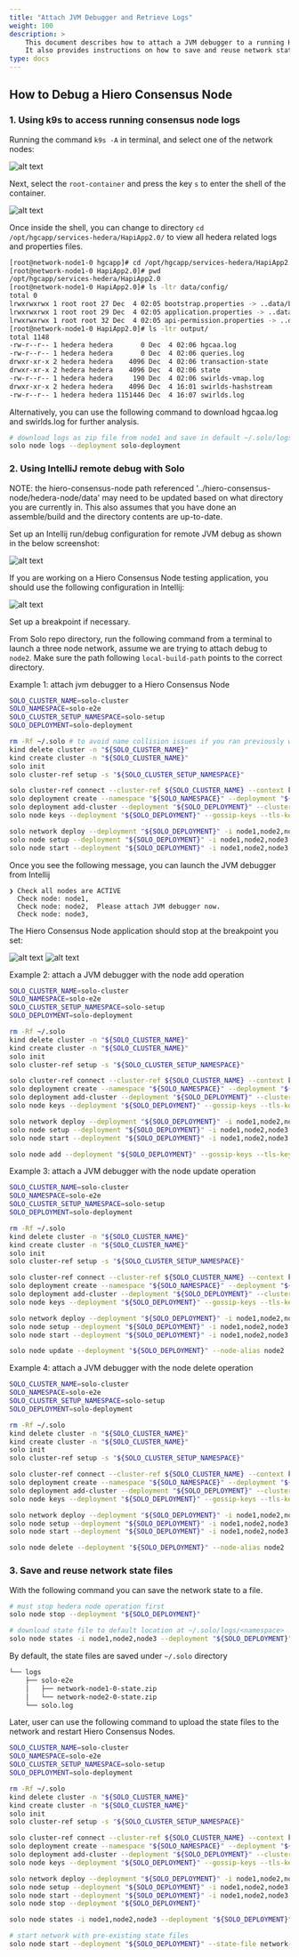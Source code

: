 ```yaml
---
title: "Attach JVM Debugger and Retrieve Logs"
weight: 100
description: >
    This document describes how to attach a JVM debugger to a running Hiero Consensus Node and retrieve logs for debugging purposes.
    It also provides instructions on how to save and reuse network state files.
type: docs
---
```


## How to Debug a Hiero Consensus Node

### 1. Using k9s to access running consensus node logs

Running the command `k9s -A` in terminal, and select one of the network nodes:

![alt text](select_network_node0.png)

Next, select the `root-container` and press the key `s` to enter the shell of the container.

![alt text](select_root_container.png)

Once inside the shell, you can change to directory `cd /opt/hgcapp/services-hedera/HapiApp2.0/`
to view all hedera related logs and properties files.

```bash
[root@network-node1-0 hgcapp]# cd /opt/hgcapp/services-hedera/HapiApp2.0/
[root@network-node1-0 HapiApp2.0]# pwd
/opt/hgcapp/services-hedera/HapiApp2.0
[root@network-node1-0 HapiApp2.0]# ls -ltr data/config/
total 0
lrwxrwxrwx 1 root root 27 Dec  4 02:05 bootstrap.properties -> ..data/bootstrap.properties
lrwxrwxrwx 1 root root 29 Dec  4 02:05 application.properties -> ..data/application.properties
lrwxrwxrwx 1 root root 32 Dec  4 02:05 api-permission.properties -> ..data/api-permission.properties
[root@network-node1-0 HapiApp2.0]# ls -ltr output/
total 1148
-rw-r--r-- 1 hedera hedera       0 Dec  4 02:06 hgcaa.log
-rw-r--r-- 1 hedera hedera       0 Dec  4 02:06 queries.log
drwxr-xr-x 2 hedera hedera    4096 Dec  4 02:06 transaction-state
drwxr-xr-x 2 hedera hedera    4096 Dec  4 02:06 state
-rw-r--r-- 1 hedera hedera     190 Dec  4 02:06 swirlds-vmap.log
drwxr-xr-x 2 hedera hedera    4096 Dec  4 16:01 swirlds-hashstream
-rw-r--r-- 1 hedera hedera 1151446 Dec  4 16:07 swirlds.log
```

Alternatively, you can use the following command to download hgcaa.log and
swirlds.log for further analysis.

```bash
# download logs as zip file from node1 and save in default ~/.solo/logs/<namespace>/<timestamp/
solo node logs --deployment solo-deployment
```

### 2. Using IntelliJ remote debug with Solo

NOTE: the hiero-consensus-node path referenced '../hiero-consensus-node/hedera-node/data' may
need to be updated based on what directory you are currently in.  This also assumes that you have done an assemble/build and the directory contents are up-to-date.

Set up an Intellij run/debug configuration for remote JVM debug as shown in the below screenshot:

![alt text](jvm-hedera-app.png)

If you are working on a Hiero Consensus Node testing application, you should use the following configuration
in Intellij:

![alt text](jvm-platform-app.png)

Set up a breakpoint if necessary.

From Solo repo directory, run the following command from a terminal to launch a three node network, assume we are trying to attach debug to `node2`.
Make sure the path following `local-build-path` points to the correct directory.

Example 1: attach jvm debugger to a Hiero Consensus Node

```bash
SOLO_CLUSTER_NAME=solo-cluster
SOLO_NAMESPACE=solo-e2e
SOLO_CLUSTER_SETUP_NAMESPACE=solo-setup
SOLO_DEPLOYMENT=solo-deployment

rm -Rf ~/.solo # to avoid name collision issues if you ran previously with the same deployment name
kind delete cluster -n "${SOLO_CLUSTER_NAME}" 
kind create cluster -n "${SOLO_CLUSTER_NAME}"
solo init
solo cluster-ref setup -s "${SOLO_CLUSTER_SETUP_NAMESPACE}"

solo cluster-ref connect --cluster-ref ${SOLO_CLUSTER_NAME} --context kind-${SOLO_CLUSTER_NAME}
solo deployment create --namespace "${SOLO_NAMESPACE}" --deployment "${SOLO_DEPLOYMENT}"
solo deployment add-cluster --deployment "${SOLO_DEPLOYMENT}" --cluster-ref ${SOLO_CLUSTER_NAME} --num-consensus-nodes 3
solo node keys --deployment "${SOLO_DEPLOYMENT}" --gossip-keys --tls-keys -i node1,node2,node3

solo network deploy --deployment "${SOLO_DEPLOYMENT}" -i node1,node2,node3 --debug-node-alias node2
solo node setup --deployment "${SOLO_DEPLOYMENT}" -i node1,node2,node3 --local-build-path ../hiero-consensus-node/hedera-node/data
solo node start --deployment "${SOLO_DEPLOYMENT}" -i node1,node2,node3 --debug-node-alias node2
```

Once you see the following message, you can launch the JVM debugger from Intellij

```
❯ Check all nodes are ACTIVE
  Check node: node1,
  Check node: node2,  Please attach JVM debugger now.
  Check node: node3,
```

The Hiero Consensus Node application should stop at the breakpoint you set:

![alt text](hedera-breakpoint.png)
![alt text](platform-breakpoint.png)

Example 2: attach a JVM debugger with the node add operation

```bash
SOLO_CLUSTER_NAME=solo-cluster
SOLO_NAMESPACE=solo-e2e
SOLO_CLUSTER_SETUP_NAMESPACE=solo-setup
SOLO_DEPLOYMENT=solo-deployment

rm -Rf ~/.solo
kind delete cluster -n "${SOLO_CLUSTER_NAME}" 
kind create cluster -n "${SOLO_CLUSTER_NAME}"
solo init
solo cluster-ref setup -s "${SOLO_CLUSTER_SETUP_NAMESPACE}"

solo cluster-ref connect --cluster-ref ${SOLO_CLUSTER_NAME} --context kind-${SOLO_CLUSTER_NAME}
solo deployment create --namespace "${SOLO_NAMESPACE}" --deployment "${SOLO_DEPLOYMENT}"
solo deployment add-cluster --deployment "${SOLO_DEPLOYMENT}" --cluster-ref ${SOLO_CLUSTER_NAME} --num-consensus-nodes 3
solo node keys --deployment "${SOLO_DEPLOYMENT}" --gossip-keys --tls-keys -i node1,node2,node3

solo network deploy --deployment "${SOLO_DEPLOYMENT}" -i node1,node2,node3 --pvcs true
solo node setup --deployment "${SOLO_DEPLOYMENT}" -i node1,node2,node3 --local-build-path ../hiero-consensus-node/hedera-node/data
solo node start --deployment "${SOLO_DEPLOYMENT}" -i node1,node2,node3

solo node add --deployment "${SOLO_DEPLOYMENT}" --gossip-keys --tls-keys --debug-node-alias node4 --local-build-path ../hiero-consensus-node/hedera-node/data --pvcs true
```

Example 3: attach a JVM debugger with the node update operation

```bash
SOLO_CLUSTER_NAME=solo-cluster
SOLO_NAMESPACE=solo-e2e
SOLO_CLUSTER_SETUP_NAMESPACE=solo-setup
SOLO_DEPLOYMENT=solo-deployment

rm -Rf ~/.solo
kind delete cluster -n "${SOLO_CLUSTER_NAME}" 
kind create cluster -n "${SOLO_CLUSTER_NAME}"
solo init
solo cluster-ref setup -s "${SOLO_CLUSTER_SETUP_NAMESPACE}"

solo cluster-ref connect --cluster-ref ${SOLO_CLUSTER_NAME} --context kind-${SOLO_CLUSTER_NAME}
solo deployment create --namespace "${SOLO_NAMESPACE}" --deployment "${SOLO_DEPLOYMENT}"
solo deployment add-cluster --deployment "${SOLO_DEPLOYMENT}" --cluster-ref ${SOLO_CLUSTER_NAME} --num-consensus-nodes 3
solo node keys --deployment "${SOLO_DEPLOYMENT}" --gossip-keys --tls-keys -i node1,node2,node3

solo network deploy --deployment "${SOLO_DEPLOYMENT}" -i node1,node2,node3
solo node setup --deployment "${SOLO_DEPLOYMENT}" -i node1,node2,node3 --local-build-path ../hiero-consensus-node/hedera-node/data
solo node start --deployment "${SOLO_DEPLOYMENT}" -i node1,node2,node3

solo node update --deployment "${SOLO_DEPLOYMENT}" --node-alias node2  --debug-node-alias node2 --local-build-path ../hiero-consensus-node/hedera-node/data --new-account-number 0.0.7 --gossip-public-key ./s-public-node2.pem --gossip-private-key ./s-private-node2.pem --release-tag v0.59.5
```

Example 4: attach a JVM debugger with the node delete operation

```bash
SOLO_CLUSTER_NAME=solo-cluster
SOLO_NAMESPACE=solo-e2e
SOLO_CLUSTER_SETUP_NAMESPACE=solo-setup
SOLO_DEPLOYMENT=solo-deployment

rm -Rf ~/.solo
kind delete cluster -n "${SOLO_CLUSTER_NAME}" 
kind create cluster -n "${SOLO_CLUSTER_NAME}"
solo init
solo cluster-ref setup -s "${SOLO_CLUSTER_SETUP_NAMESPACE}"

solo cluster-ref connect --cluster-ref ${SOLO_CLUSTER_NAME} --context kind-${SOLO_CLUSTER_NAME}
solo deployment create --namespace "${SOLO_NAMESPACE}" --deployment "${SOLO_DEPLOYMENT}"
solo deployment add-cluster --deployment "${SOLO_DEPLOYMENT}" --cluster-ref ${SOLO_CLUSTER_NAME} --num-consensus-nodes 3
solo node keys --deployment "${SOLO_DEPLOYMENT}" --gossip-keys --tls-keys -i node1,node2,node3

solo network deploy --deployment "${SOLO_DEPLOYMENT}" -i node1,node2,node3
solo node setup --deployment "${SOLO_DEPLOYMENT}" -i node1,node2,node3 --local-build-path ../hiero-consensus-node/hedera-node/data
solo node start --deployment "${SOLO_DEPLOYMENT}" -i node1,node2,node3

solo node delete --deployment "${SOLO_DEPLOYMENT}" --node-alias node2  --debug-node-alias node3 --local-build-path ../hiero-consensus-node/hedera-node/data
```

### 3. Save and reuse network state files

With the following command you can save the network state to a file.

```bash
# must stop hedera node operation first
solo node stop --deployment "${SOLO_DEPLOYMENT}"

# download state file to default location at ~/.solo/logs/<namespace>
solo node states -i node1,node2,node3 --deployment "${SOLO_DEPLOYMENT}"
```

By default, the state files are saved under `~/.solo` directory

```bash
└── logs
    ├── solo-e2e
    │   ├── network-node1-0-state.zip
    │   └── network-node2-0-state.zip
    └── solo.log
```

Later, user can use the following command to upload the state files to the network and restart Hiero Consensus Nodes.

```bash
SOLO_CLUSTER_NAME=solo-cluster
SOLO_NAMESPACE=solo-e2e
SOLO_CLUSTER_SETUP_NAMESPACE=solo-setup
SOLO_DEPLOYMENT=solo-deployment

rm -Rf ~/.solo
kind delete cluster -n "${SOLO_CLUSTER_NAME}" 
kind create cluster -n "${SOLO_CLUSTER_NAME}"
solo init
solo cluster-ref setup -s "${SOLO_CLUSTER_SETUP_NAMESPACE}"

solo cluster-ref connect --cluster-ref ${SOLO_CLUSTER_NAME} --context kind-${SOLO_CLUSTER_NAME}
solo deployment create --namespace "${SOLO_NAMESPACE}" --deployment "${SOLO_DEPLOYMENT}"
solo deployment add-cluster --deployment "${SOLO_DEPLOYMENT}" --cluster-ref ${SOLO_CLUSTER_NAME} --num-consensus-nodes 3
solo node keys --deployment "${SOLO_DEPLOYMENT}" --gossip-keys --tls-keys -i node1,node2,node3

solo network deploy --deployment "${SOLO_DEPLOYMENT}" -i node1,node2,node3
solo node setup --deployment "${SOLO_DEPLOYMENT}" -i node1,node2,node3 --local-build-path ../hiero-consensus-node/hedera-node/data
solo node start --deployment "${SOLO_DEPLOYMENT}" -i node1,node2,node3
solo node stop --deployment "${SOLO_DEPLOYMENT}"

solo node states -i node1,node2,node3 --deployment "${SOLO_DEPLOYMENT}"

# start network with pre-existing state files
solo node start --deployment "${SOLO_DEPLOYMENT}" --state-file network-node1-0-state.zip
```
